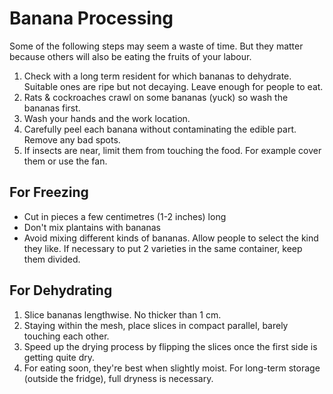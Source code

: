 # Banana Processing

Some of the following steps may seem a waste of time. But they matter because others will also be eating the fruits of your labour.

1. Check with a long term resident for which bananas to dehydrate. Suitable ones are ripe but not decaying. Leave enough for people to eat.
2. Rats & cockroaches crawl on some bananas (yuck) so wash the bananas first.
3. Wash your hands and the work location.
4. Carefully peel each banana without contaminating the edible part. Remove any bad spots.
5. If insects are near, limit them from touching the food. For example cover them or use the fan.

## For Freezing

* Cut in pieces a few centimetres (1-2 inches) long
* Don't mix plantains with bananas
* Avoid mixing different kinds of bananas. Allow people to select the kind they like. If necessary to put 2 varieties in the same container, keep them divided.

## For Dehydrating

1. Slice bananas lengthwise. No thicker than 1 cm.
2. Staying within the mesh, place slices in compact parallel, barely touching each other.
3. Speed up the drying process by flipping the slices once the first side is getting quite dry.
4. For eating soon, they're best when slightly moist. For long-term storage (outside the fridge), full dryness is necessary.
